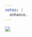 ```yaml
---
notes: |
  enhance. 
---
```

![](/release-tweet-zoom.png) <!-- .element style="filter: blur(10px);" -->


